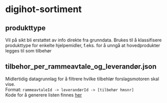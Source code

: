 # digihot-sortiment

## produkttype
Vil på sikt bli erstattet av info direkte fra grunndata. Brukes til å klassifisere produkttype for enkelte hjelpemidler, f.eks. for å unngå at hovedprodukter legges til som tilbehør

## tilbehor_per_rammeavtale_og_leverandør.json
Midlertidig datagrunnlag for å filtrere hvilke tilbehlør forslagsmotoren skal vise.  
Format: `rammeavtaleId -> leverandørId -> [tilbehør hmsnr]`  
Kode for å generere listen finnes [her](https://github.com/navikt/hm-utils/tree/main/rammeavtale-tilbehor-parser)
